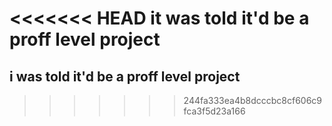 <<<<<<< HEAD
it was told it'd be a proff level project
=======
i was told it'd be a proff level project
- 
>>>>>>> 244fa333ea4b8dcccbc8cf606c9fca3f5d23a166
